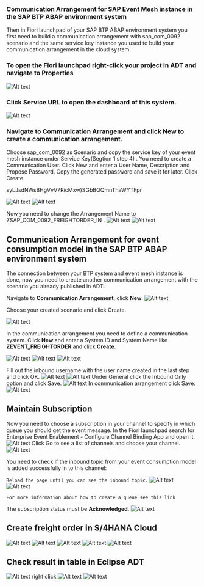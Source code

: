 
### Communication Arrangement for SAP Event Mesh instance in the SAP BTP ABAP environment system

Then in Fiori launchpad of your SAP BTP ABAP environment system you first need to build a communication arrangement with sap_com_0092 scenario and the same service key instance you used to build your communication arrangement in the cloud system.

### To open the Fiori launchpad right-click your project in ADT and navigate to Properties

![Alt text](img/image.png)
### Click Service URL to open the dashboard of this system.
![Alt text](img/image-1.png)

### Navigate to Communication Arrangement and click New to create a communication arrangement.

Choose sap_com_0092 as Scenario and copy the service key of your event mesh instance under Service Key(Segtion 1 step 4) . You need to create a Communication User. Click New and enter a User Name, Description and Propose Password. Copy the generated password and save it for later. Click Create.


syLJsdNWsBHgVvV7RicMxw)SGbBQQmnThaWYTFpr

![Alt text](img/image-2.png)
![Alt text](img/image-3.png)

Now you need to change the Arrangement Name to ZSAP_COM_0092_FREIGHTORDER_IN .
![Alt text](img/image-4.png)
![Alt text](img/image-5.png)

## Communication Arrangement for event consumption model in the SAP BTP ABAP environment system
The connection between your BTP system and event mesh instance is done, now you need to create another communication arrangement with the scenario you already published in ADT:

Navigate to **Communication Arrangement**, click **New**.
![Alt text](img/image-6.png)

Choose your created scenario and click Create.

![Alt text](img/image-7.png)

In the communication arrangement you need to define a communication system. Click **New** and enter a System ID and System Name like **ZEVENT_FREIGHTORDER** and click **Create**.

![Alt text](img/image-8.png)
![Alt text](img/image-9.png)
![Alt text](img/image-10.png)

Fill out the inbound username with the user name created in the last step and click OK.
![Alt text](img/image-11.png)
![Alt text](img/image-12.png)
Under General click the Inbound Only option and click Save.
![Alt text](img/image-13.png)
In communication arrangement click Save.
![Alt text](img/image-14.png)
## Maintain Subscription
Now you need to choose a subscription in your channel to specify in which queue you should get the event message.
In the Fiori launchpad search for Enterprise Event Enablement - Configure Channel Binding App and open it.
![Alt text](img/image-15.png)
Click Go to see a list of channels and choose your channel.
![Alt text](img/image-16.png)

You need to check if the inbound topic from your event consumption model is added successfully in to this channel:

```Reload the page until you can see the inbound topic.```
![Alt text](img/image-17.png)
![Alt text](img/image-18.png)

```For more information about how to create a queue see this link```

The subscription status must be **Acknowledged**.
![Alt text](img/image-19.png)

## Create freight order in S/4HANA Cloud
![Alt text](img/image-20.png)
![Alt text](img/image-21.png)
![Alt text](img/image-22.png)
![Alt text](img/image-23.png)
![Alt text](img/image-24.png)
## Check result in table in Eclipse ADT
![Alt text](img/image-25.png)
right click
![Alt text](img/image-26.png)
![Alt text](img/image-27.png)














